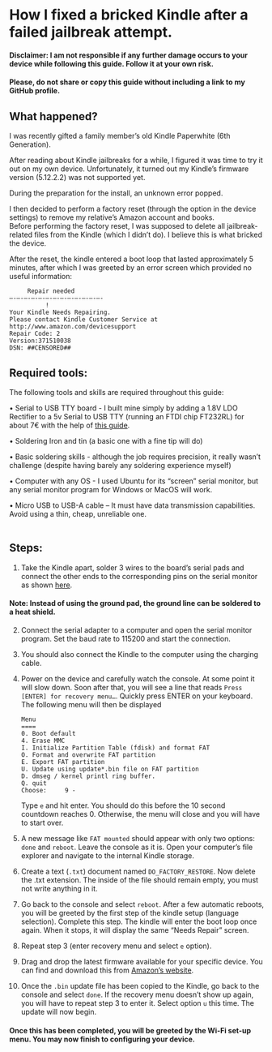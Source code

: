 # How I fixed a bricked Kindle after a failed jailbreak attempt.<br>

#### Disclaimer: I am not responsible if any further damage occurs to your device while following this guide. Follow it at your own risk.<br>

#### Please, do not share or copy this guide without including a link to my GitHub profile.<br>

## What happened?
I was recently gifted a family member’s old Kindle Paperwhite (6th Generation).<br>

After reading about Kindle jailbreaks for a while, I figured it was time to try it out on my own device. Unfortunately, it turned out my Kindle’s firmware version (5.12.2.2) was not supported yet. <br>

During the preparation for the install, an unknown error popped.<br>

I then decided to perform a factory reset (through the option in the device settings) to remove my relative’s Amazon account and books.<br>
Before performing the factory reset, I was supposed to delete all jailbreak-related files from the Kindle (which I didn’t do). I believe this is what bricked the device.<br>

After the reset, the kindle entered a boot loop that lasted approximately 5 minutes, after which I was greeted by an error screen which provided no useful information:<br>
```
     Repair needed
—-—-—-—-—-—-—-—-—-—-—-—-—-
          !
Your Kindle Needs Repairing.
Please contact Kindle Customer Service at http://www.amazon.com/devicesupport
Repair Code: 2
Version:371510038
DSN: ##CENSORED##
```
## Required tools:
The following tools and skills are required throughout this guide:<br>

•	Serial to USB TTY board - I built mine simply by adding a 1.8V LDO Rectifier to a 5v Serial to USB TTY (running an FTDI chip FT232RL) for about 7€ with the help of [this guide](https://ebookrepairs.com/kindle-tips/how-can-i-connect-a-serial-port-to-a-kindle/).<br>

•	Soldering Iron and tin (a basic one with a fine tip will do)<br>

•	Basic soldering skills - although the job requires precision, it really wasn’t challenge (despite having barely any soldering experience myself)<br>

•	Computer with any OS - I used Ubuntu for its “screen” serial monitor, but any serial monitor program for Windows or MacOS will work.<br>

•	Micro USB to USB-A cable – It must have data transmission capabilities. Avoid using a thin, cheap, unreliable one.<br>
<br>
## Steps: 

1.	Take the Kindle apart, solder 3 wires to the board’s serial pads and connect the other ends to the corresponding pins on the serial monitor as shown [here](https://raw.githubusercontent.com/OhShoot01/Unbrick-Kindle/main/soldered_connections.png).
#### Note: Instead of using the ground pad, the ground line can be soldered to a heat shield.

2.	Connect the serial adapter to a computer and open the serial monitor program. Set the baud rate to 115200 and start the connection. 

3.	You should also connect the Kindle to the computer using the charging cable.

4.	Power on the device and carefully watch the console. At some point it will slow down. Soon after that, you will see a line that reads `Press [ENTER] for recovery menu…`. Quickly press ENTER on your keyboard. The following menu will then be displayed
     ```
     Menu
     ====
     0. Boot default
     4. Erase MMC
     I. Initialize Partition Table (fdisk) and format FAT
     O. Format and overwrite FAT partition
     E. Export FAT partition
     U. Update using update*.bin file on FAT partition
     D. dmseg / kernel printl ring buffer.
     Q. quit
     Choose:     9 -
     ```
    Type `e` and hit enter. You should do this before the 10 second countdown reaches 0. Otherwise, the menu will close and you will have to start over.

6.	A new message like `FAT mounted` should appear with only two options: `done` and `reboot`. Leave the console as it is. 
     Open your computer’s file explorer and navigate to the internal Kindle storage.

7.	Create a text (`.txt`) document named `DO_FACTORY_RESTORE`. Now delete the .txt extension.
     The inside of the file should remain empty, you must not write anything in it.

8.	Go back to the console and select `reboot`. After a few automatic reboots, you will be greeted by the first step of the kindle setup (language selection). Complete this step. 
     The kindle will enter the boot loop once again. When it stops, it will display the same “Needs Repair” screen.

9.	Repeat step 3 (enter recovery menu and select `e` option).

10.	Drag and drop the latest firmware available for your specific device. 
     You can find and download this from [Amazon’s website](https://www.amazon.com/gp/help/customer/display.html?nodeId=GKMQC26VQQMM8XSW).

11.	Once the `.bin` update file has been copied to the Kindle, go back to the console and select `done`.
     If the recovery menu doesn’t show up again, you will have to repeat step 3 to enter it.
     Select option `u` this time. The update will now begin.

   

#### Once this has been completed, you will be greeted by the Wi-Fi set-up menu. You may now finish to configuring your device. 

